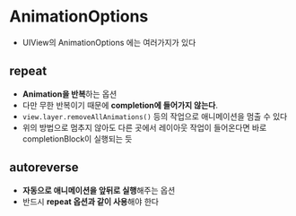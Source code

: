# AnimationOptions
- UIView의 AnimationOptions 에는 여러가지가 있다
## repeat
- **Animation을 반복**하는 옵션
- 다만 무한 반복이기 때문에 **completion에 들어가지 않는다**. 
- `view.layer.removeAllAnimations()` 등의 작업으로 애니메이션을 멈출 수 있다
- 위의 방법으로 멈추지 않아도 다른 곳에서 레이아웃 작업이 들어온다면 바로 completionBlock이 실행되는 듯
## autoreverse
- **자동으로 애니메이션을 앞뒤로 실행**해주는 옵션
- 반드시 **repeat 옵션과 같이 사용**해야 한다

